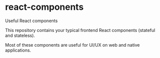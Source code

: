 # react-components
Useful React components

This repository contains your typical frontend React components (stateful and stateless).

Most of these components are useful for UI/UX on web and native applications.
